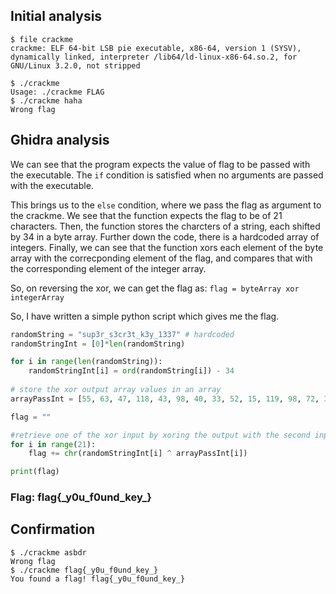 ## Initial analysis

```
$ file crackme       
crackme: ELF 64-bit LSB pie executable, x86-64, version 1 (SYSV), dynamically linked, interpreter /lib64/ld-linux-x86-64.so.2, for GNU/Linux 3.2.0, not stripped
```

```
$ ./crackme 
Usage: ./crackme FLAG
$ ./crackme haha
Wrong flag
```

## Ghidra analysis

We can see that the program expects the value of flag to be passed with the executable. The `if` condition is satisfied when no arguments are passed with the executable.

This brings us to the `else` condition, where we pass the flag as argument to the crackme. We see that the function expects the flag to be of 21 characters. Then, the function stores the charcters of a string, each shifted by 34 in a byte array. Further down the code, there is a hardcoded array of integers. Finally, we can see that the function xors each element of the byte array with the correcponding element of the flag, and compares that with the corresponding element of the integer array. 

So, on reversing the xor, we can get the flag as: `flag = byteArray xor integerArray`

So, I have written a simple python script which gives me the flag.

```python
randomString = "sup3r_s3cr3t_k3y_1337" # hardcoded
randomStringInt = [0]*len(randomString)

for i in range(len(randomString)):	
	randomStringInt[i] = ord(randomString[i]) - 34
	
# store the xor output array values in an array
arrayPassInt = [55, 63, 47, 118, 43, 98, 40, 33, 52, 15, 119, 98, 72, 39, 117, 8, 86, 106, 104, 78, 104]

flag = ""

#retrieve one of the xor input by xoring the output with the second input
for i in range(21):
	flag += chr(randomStringInt[i] ^ arrayPassInt[i])

print(flag)
```

### Flag: flag{\_y0u\_f0und\_key\_} 

## Confirmation 

```shell
$ ./crackme asbdr
Wrong flag
$ ./crackme flag{_y0u_f0und_key_}
You found a flag! flag{_y0u_f0und_key_}
```